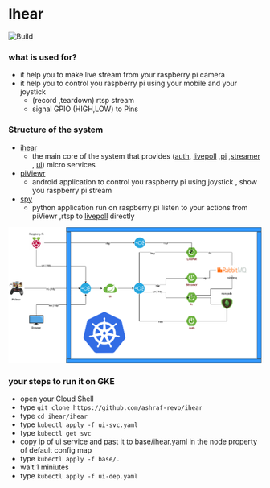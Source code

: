 # Ihear
![Build](https://travis-ci.org/ashraf-revo/ihear.svg?branch=master)

### what is used for?
- it help you to make live stream from your raspberry pi camera
- it help you to control you raspberry pi using your mobile and your joystick
  - (record ,teardown)  rtsp stream
  - signal GPIO (HIGH,LOW) to Pins

### Structure of the system
- [ihear](https://github.com/ashraf-revo/ihear/README.md)
    - the main core of the system that provides ([auth](auth/README.md), [livepoll](livepoll/README.md) ,[pi](pi/README.md) ,[streamer](streamer/README.md) , [ui](ui/README.md)) micro services
- [piViewr](https://github.com/ashraf-revo/piViewr/README.md)
    - android application to control you raspberry pi using joystick , show you raspberry pi stream
- [spy](https://github.com/ashraf-revo/spy/README.md) 
    - python application run on raspberry pi listen to your actions from piViewr ,rtsp to [livepoll](livepoll/README.md) directly

![Alt text](ihear/images/ihear.png?raw=true)


### your steps to run it on GKE
- open your Cloud Shell
- type ```git clone https://github.com/ashraf-revo/ihear```
- type ```cd ihear/ihear```
- type ```kubectl apply -f ui-svc.yaml```
- type ```kubectl get svc```
- copy ip of ui service and past it to base/ihear.yaml in the node property of default config map
- type ```kubectl apply -f base/.```
- wait 1 miniutes
- type ```kubectl apply -f ui-dep.yaml```
